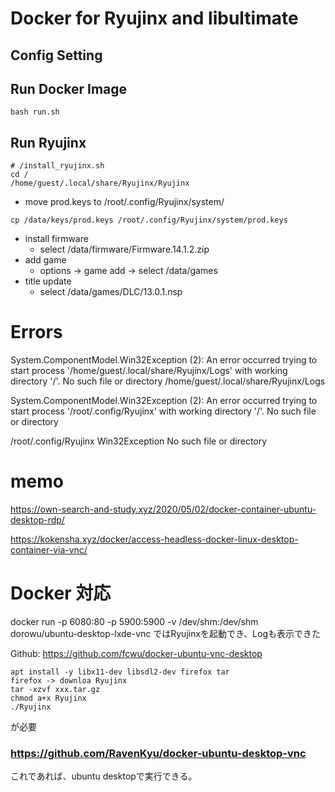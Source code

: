 
# Docker for Ryujinx and libultimate

## Config Setting

## Run Docker Image

```
bash run.sh
```

## Run Ryujinx

```
# /install_ryujinx.sh
cd /
/home/guest/.local/share/Ryujinx/Ryujinx
```


- move prod.keys
to /root/.config/Ryujinx/system/
```
cp /data/keys/prod.keys /root/.config/Ryujinx/system/prod.keys
```
- install firmware
  - select /data/firmware/Firmware.14.1.2.zip
- add game
  - options -> game add -> select /data/games
- title update
  - select /data/games/DLC/13.0.1.nsp

# Errors

 System.ComponentModel.Win32Exception (2): An error occurred trying to start process '/home/guest/.local/share/Ryujinx/Logs' with working directory '/'. No such file or directory
/home/guest/.local/share/Ryujinx/Logs

System.ComponentModel.Win32Exception (2): An error occurred trying to start process '/root/.config/Ryujinx' with working directory '/'. No such file or directory

/root/.config/Ryujinx
Win32Exception No such file or directory


# memo 
https://own-search-and-study.xyz/2020/05/02/docker-container-ubuntu-desktop-rdp/

https://kokensha.xyz/docker/access-headless-docker-linux-desktop-container-via-vnc/
# Docker 対応

docker run -p 6080:80 -p 5900:5900 -v /dev/shm:/dev/shm dorowu/ubuntu-desktop-lxde-vnc
ではRyujinxを起動でき、Logも表示できた

Github: https://github.com/fcwu/docker-ubuntu-vnc-desktop

```
apt install -y libx11-dev libsdl2-dev firefox tar
firefox -> downloa Ryujinx
tar -xzvf xxx.tar.gz
chmod a+x Ryujinx
./Ryujinx
```
が必要

### https://github.com/RavenKyu/docker-ubuntu-desktop-vnc

これであれば、ubuntu desktopで実行できる。
